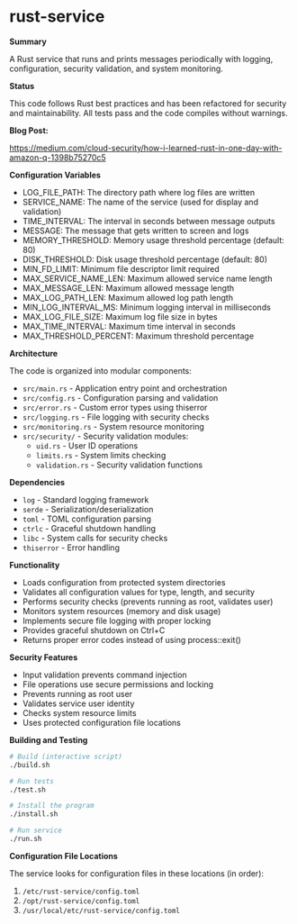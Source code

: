 # rust-service

__Summary__

A Rust service that runs and prints messages periodically with logging, configuration, security validation, and system monitoring.

__Status__

This code follows Rust best practices and has been refactored for security and maintainability. All tests pass and the code compiles without warnings.

__Blog Post:__

https://medium.com/cloud-security/how-i-learned-rust-in-one-day-with-amazon-q-1398b75270c5

__Configuration Variables__

* LOG_FILE_PATH: The directory path where log files are written
* SERVICE_NAME: The name of the service (used for display and validation)
* TIME_INTERVAL: The interval in seconds between message outputs
* MESSAGE: The message that gets written to screen and logs
* MEMORY_THRESHOLD: Memory usage threshold percentage (default: 80)
* DISK_THRESHOLD: Disk usage threshold percentage (default: 80)
* MIN_FD_LIMIT: Minimum file descriptor limit required
* MAX_SERVICE_NAME_LEN: Maximum allowed service name length
* MAX_MESSAGE_LEN: Maximum allowed message length
* MAX_LOG_PATH_LEN: Maximum allowed log path length
* MIN_LOG_INTERVAL_MS: Minimum logging interval in milliseconds
* MAX_LOG_FILE_SIZE: Maximum log file size in bytes
* MAX_TIME_INTERVAL: Maximum time interval in seconds
* MAX_THRESHOLD_PERCENT: Maximum threshold percentage

__Architecture__

The code is organized into modular components:

* `src/main.rs` - Application entry point and orchestration
* `src/config.rs` - Configuration parsing and validation
* `src/error.rs` - Custom error types using thiserror
* `src/logging.rs` - File logging with security checks
* `src/monitoring.rs` - System resource monitoring
* `src/security/` - Security validation modules:
  * `uid.rs` - User ID operations
  * `limits.rs` - System limits checking
  * `validation.rs` - Security validation functions

__Dependencies__

* `log` - Standard logging framework
* `serde` - Serialization/deserialization
* `toml` - TOML configuration parsing
* `ctrlc` - Graceful shutdown handling
* `libc` - System calls for security checks
* `thiserror` - Error handling

__Functionality__

* Loads configuration from protected system directories
* Validates all configuration values for type, length, and security
* Performs security checks (prevents running as root, validates user)
* Monitors system resources (memory and disk usage)
* Implements secure file logging with proper locking
* Provides graceful shutdown on Ctrl+C
* Returns proper error codes instead of using process::exit()

__Security Features__

* Input validation prevents command injection
* File operations use secure permissions and locking
* Prevents running as root user
* Validates service user identity
* Checks system resource limits
* Uses protected configuration file locations

__Building and Testing__

```bash
# Build (interactive script)
./build.sh

# Run tests
./test.sh

# Install the program
./install.sh

# Run service
./run.sh
```

__Configuration File Locations__

The service looks for configuration files in these locations (in order):
1. `/etc/rust-service/config.toml`
2. `/opt/rust-service/config.toml`
3. `/usr/local/etc/rust-service/config.toml`

